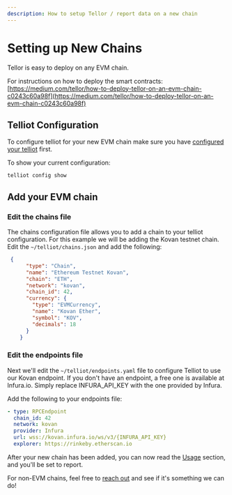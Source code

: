```yaml
---
description: How to setup Tellor / report data on a new chain
---
```


# Setting up New Chains

Tellor is easy to deploy on any EVM chain. &#x20;

For instructions on how to deploy the smart contracts: [https://medium.com/tellor/how-to-deploy-tellor-on-an-evm-chain-c0243c60a98f](https://medium.com/tellor/how-to-deploy-tellor-on-an-evm-chain-c0243c60a98f)


## Telliot Configuration

To configure telliot for your new EVM chain make sure you have [configured your telliot](https://tellor-io.github.io/telliot-feed-examples/getting-started/) first.

To show your current configuration:

    telliot config show

## Add your EVM chain

### Edit the chains file

The chains configuration file allows you to add a chain to your telliot configuration.
For this example we will be adding the Kovan testnet chain.
Edit the `~/telliot/chains.json` and add the following:

```json
 {
      "type": "Chain",
      "name": "Ethereum Testnet Kovan",
      "chain": "ETH",
      "network": "kovan",
      "chain_id": 42,
      "currency": {
        "type": "EVMCurrency",
        "name": "Kovan Ether",
        "symbol": "KOV",
        "decimals": 18
      }
    }
```
### Edit the endpoints file
Next we'll edit the `~/telliot/endpoints.yaml` file to configure Telliot to use our Kovan endpoint.
If you don't have an endpoint, a free one is available at Infura.io. Simply replace INFURA_API_KEY with the one provided by Infura.

Add the following to your endpoints file:

```yaml
- type: RPCEndpoint
  chain_id: 42
  network: kovan
  provider: Infura
  url: wss://kovan.infura.io/ws/v3/{INFURA_API_KEY}
  explorer: https://rinkeby.etherscan.io
```

After your new chain has been added, you can now read the [Usage](https://tellor-io.github.io/telliot-feed-examples/usage/) section, and you'll be set to report.

For non-EVM chains, feel free to [reach out](mailto:info@tellor.io) and see if it's something we can do!&#x20;
